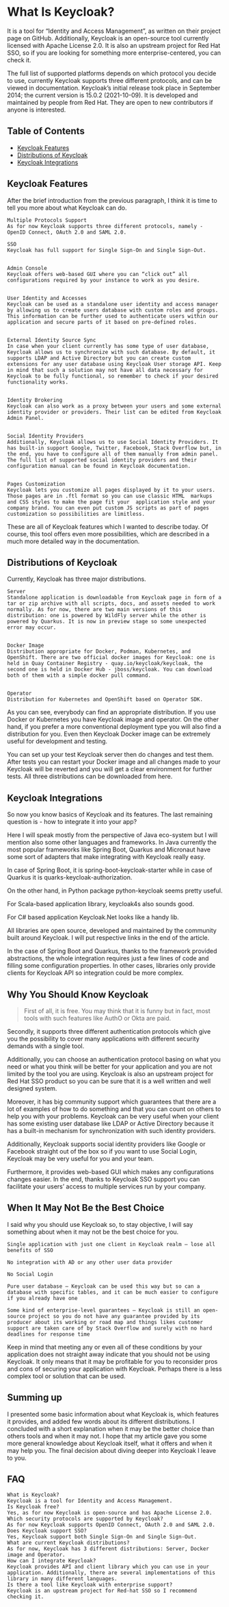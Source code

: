 # What Is Keycloak?

It is a tool for “Identity and Access Management”, as written on their project page on GitHub. Additionally, Keycloak is an open-source tool currently licensed with Apache License 2.0. It is also an upstream project for Red Hat SSO, so if you are looking for something more enterprise-centered, you can check it. 


The full list of supported platforms depends on which protocol you decide to use, currently Keycloak supports three different protocols, and can be viewed in documentation. Keycloak’s initial release took place in September 2014; the current version is 15.0.2 (2021-10-09). It is developed and maintained by people from Red Hat. They are open to new contributors if anyone is interested.

## Table of Contents
- [Keycloak Features](#keycloak-features)
- [Distributions of Keycloak](#distribution-of-keycloak)
- [Keycloak Integrations](#keycloak-integrations)

## Keycloak Features

After the brief introduction from the previous paragraph, I think it is time to tell you more about what Keycloak can do.

    Multiple Protocols Support
    As for now Keycloak supports three different protocols, namely - OpenID Connect, OAuth 2.0 and SAML 2.0.
    
    SSO
    Keycloak has full support for Single Sign-On and Single Sign-Out.
    
    
    Admin Console
    Keycloak offers web-based GUI where you can “click out” all configurations required by your instance to work as you desire.
    
    
    User Identity and Accesses
    Keycloak can be used as a standalone user identity and access manager by allowing us to create users database with custom roles and groups. This information can be further used to authenticate users within our application and secure parts of it based on pre-defined roles.
    
    
    External Identity Source Sync
    In case when your client currently has some type of user database, Keycloak allows us to synchronize with such database. By default, it supports LDAP and Active Directory but you can create custom extensions for any user database using Keycloak User storage API. Keep in mind that such a solution may not have all data necessary for Keycloak to be fully functional, so remember to check if your desired functionality works.
    
    
    Identity Brokering
    Keycloak can also work as a proxy between your users and some external identity provider or providers. Their list can be edited from Keycloak Admin Panel.
    
    
    Social Identity Providers
    Additionally, Keycloak allows us to use Social Identity Providers. It has built-in support Google, Twitter, Facebook, Stack Overflow but, in the end, you have to configure all of them manually from admin panel. The full list of supported social identity providers and their configuration manual can be found in Keycloak documentation.
    
    
    Pages Customization
    Keycloak lets you customize all pages displayed by it to your users. Those pages are in .ftl format so you can use classic HTML  markups and CSS styles to make the page fit your  application style and your company brand. You can even put custom JS scripts as part of pages customization so possibilities are limitless.

These are all of Keycloak features which I wanted to describe today. Of course, this tool offers even more possibilities, which are described in a much more detailed way in the documentation. 


## Distributions of Keycloak

Currently, Keycloak has three major distributions.

    Server
    Standalone application is downloadable from Keycloak page in form of a tar or zip archive with all scripts, docs, and assets needed to work normally. As for now, there are two main versions of this distribution: one is powered by WildFly server while the other is powered by Quarkus. It is now in preview stage so some unexpected error may occur.
    
    
    Docker Image
    Distribution appropriate for Docker, Podman, Kubernetes, and OpenShift. There are two official docker images for Keycloak: one is held in Quay Container Registry - quay.io/keycloak/keycloak, the second one is held in Docker Hub - jboss/keycloak. You can download both of them with a simple docker pull command.
    
    
    Operator
    Distribution for Kubernetes and OpenShift based on Operator SDK.

As you can see, everybody can find an appropriate distribution. If you use Docker or Kubernetes you have Keycloak image and operator. On the other hand, if you prefer a more conventional deployment type you will also find a distribution for you. Even then Keycloak Docker image can be extremely useful for development and testing. 

You can set up your test Keycloak server then do changes and test them. After tests you can restart your Docker image and all changes made to your Keycloak will be reverted and you will get a clear environment for further tests. All three distributions can be downloaded from here.

## Keycloak Integrations

So now you know basics of Keycloak and its features. The last remaining question is - how to integrate it into your app? 

Here I will speak mostly from the perspective of Java eco-system but I will mention also some other languages and frameworks. In Java currently the most popular frameworks like Spring Boot, Quarkus and Micronaut have some sort of adapters that make integrating with Keycloak really easy.

In case of Spring Boot, it is spring-boot-keycloak-starter while in case of Quarkus it is quarks-keycloak-authorization.

On the other hand, in Python package python-keycloak seems pretty useful. 

For Scala-based application library, keycloak4s also sounds good. 

For C# based application Keycloak.Net looks like a handy lib. 

All libraries are open source, developed and maintained by the community built around Keycloak. I will put respective links in the end of the article.

In the case of Spring Boot and Quarkus, thanks to the framework provided abstractions, the whole integration requires just a few lines of code and filling some configuration properties. In other cases, libraries only provide clients for Keycloak API so integration could be more complex.


## Why You Should Know Keycloak

> First of all, it is free. You may think that it is funny but in fact, most tools with such features like AuthO or Okta are paid. 

Secondly, it supports three different authentication protocols which give you the possibility to cover many applications with different security demands with a single tool. 

Additionally, you can choose an authentication protocol basing on what you need or what you think will be better for your application and you are not limited by the tool you are using. Keycloak is also an upstream project for Red Hat SSO product so you can be sure that it is a well written and well designed system.

Moreover, it has big community support which guarantees that there are a lot of examples of how to do something and that you can count on others to help you with your problems. Keycloak can be very useful when your client has some existing user database like LDAP or Active Directory because it has a built-in mechanism for synchronization with such identity providers. 

Additionally, Keycloak supports social identity providers like Google or Facebook straight out of the box so if you want to use Social Login, Keycloak may be very useful for you and your team. 

Furthermore, it provides web-based GUI which makes any configurations changes easier. In the end, thanks to Keycloak SSO support you can facilitate your users’ access to multiple services run by your company.

## When It May Not Be the Best Choice

I said why you should use Keycloak so, to stay objective, I will say something about when it may not be the best choice for you.

    Single application with just one client in Keycloak realm – lose all benefits of SSO

    No integration with AD or any other user data provider

    No Social Login

    Pure user database — Keycloak can be used this way but so can a database with specific tables, and it can be much easier to configure if you already have one

    Some kind of enterprise-level guarantees — Keycloak is still an open-source project so you do not have any guarantee provided by its producer about its working or road map and things likes customer support are taken care of by Stack Overflow and surely with no hard deadlines for response time

Keep in mind that meeting any or even all of these conditions by your application does not straight away indicate that you should not be using Keycloak. It only means that it may be profitable for you to reconsider pros and cons of securing your application with Keycloak. Perhaps there is a less complex tool or solution that can be used.

## Summing up

I presented some basic information about what Keycloak is, which features it provides, and added few words about its different distributions. I concluded with a short explanation when it may be the better choice than others tools and when it may not. I hope that my article gave you some more general knowledge about Keycloak itself, what it offers and when it may help you. The final decision about diving deeper into Keycloak I leave to you.



## FAQ 

    What is Keycloak?
    Keycloak is a tool for Identity and Access Management.
    Is Keycloak free?
    Yes, as for now Keycloak is open-source and has Apache License 2.0.
    Which security protocols are supported by Keycloak?
    As for now Keycloak supports OpenID Connect, OAuth 2.0 and SAML 2.0.
    Does Keycloak support SSO?
    Yes, Keycloak support both Single Sign-On and Single Sign-Out.
    What are current Keycloak distributions?
    As for now, Keycloak has 3 different distributions: Server, Docker image and Operator.
    How can I integrate Keycloak?
    Keycloak provides API and client library which you can use in your application. Additionally, there are several implementations of this library in many different languages.
    Is there a tool like Keycloak with enterprise support?
    Keycloak is an upstream project for Red-hat SSO so I recommend checking it.

